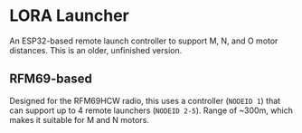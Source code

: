 # LORA Launcher

An ESP32-based remote launch controller to support M, N, and O motor distances. This is an older, unfinished version.

## RFM69-based
Designed for the RFM69HCW radio, this uses a controller (`NODEID 1`) that can support up to 4 remote launchers (`NODEID 2-5`).  Range of ~300m, which makes it suitable for M and N motors.
